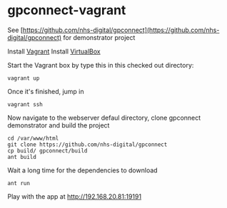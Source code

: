 # gpconnect-vagrant
See [https://github.com/nhs-digital/gpconnect](https://github.com/nhs-digital/gpconnect) for demonstrator project

Install [Vagrant](https://www.vagrantup.com/downloads.html)
Install [VirtualBox](https://www.virtualbox.org/wiki/Downloads)

Start the Vagrant box by type this in this checked out directory:
```
vagrant up
```

Once it's finished, jump in
```
vagrant ssh
```

Now navigate to the webserver defaul directory, clone gpconnect demonstrator and build the project
```
cd /var/www/html
git clone https://github.com/nhs-digital/gpconnect
cp build/ gpconnect/build
ant build
```

Wait a long time for the dependencies to download

```
ant run
```

Play with the app at http://192.168.20.81:19191
